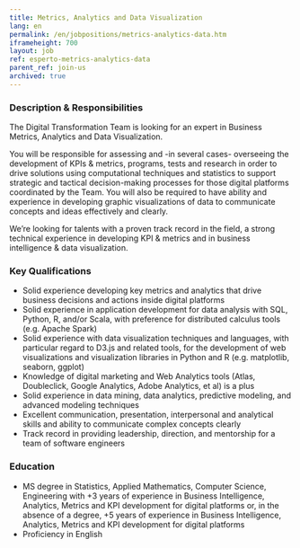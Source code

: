 ```yaml
---
title: Metrics, Analytics and Data Visualization 
lang: en
permalink: /en/jobpositions/metrics-analytics-data.htm
iframeheight: 700
layout: job
ref: esperto-metrics-analytics-data
parent_ref: join-us
archived: true
---
```


### Description & Responsibilities
The Digital Transformation Team is looking for an expert in Business Metrics, Analytics and Data Visualization.

You will be responsible for assessing and -in several cases- overseeing the development of KPIs & metrics, programs, tests and research in order to drive solutions using computational techniques and statistics to support strategic and tactical decision-making processes for those digital platforms coordinated  by the Team. 
You will also be required to have ability and experience in developing graphic visualizations of data to communicate concepts and ideas effectively and clearly.  

We’re looking for talents with a proven track record in the field, a strong technical experience in developing KPI & metrics and in business intelligence & data visualization.



### Key Qualifications
- Solid experience developing key metrics and analytics that drive business decisions and actions inside digital platforms
- Solid experience in application development for data analysis with SQL, Python, R, and/or Scala, with preference for distributed calculus tools (e.g. Apache Spark)
- Solid experience with data visualization techniques and languages, with particular regard to D3.js and related tools, for the development of web visualizations and visualization libraries in Python and R (e.g. matplotlib, seaborn, ggplot)
- Knowledge of digital marketing and Web Analytics tools (Atlas, Doubleclick, Google Analytics, Adobe Analytics, et al) is a plus
- Solid experience in data mining, data analytics, predictive modeling, and advanced modeling techniques
- Excellent communication, presentation, interpersonal and analytical skills and ability to communicate complex concepts clearly 
- Track record in providing leadership, direction, and mentorship for a team of software engineers  


### Education
- MS degree in Statistics, Applied Mathematics, Computer Science, Engineering with +3 years of experience in Business Intelligence, Analytics, Metrics and KPI development for digital platforms or, in the absence of a degree, +5 years of experience in Business Intelligence, Analytics, Metrics and KPI development for digital platforms
- Proficiency in English

